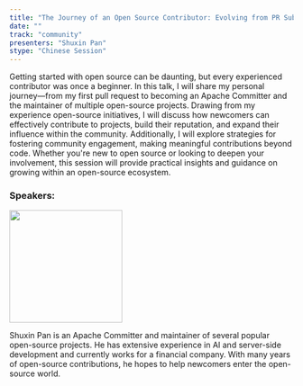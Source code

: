 ```yaml
---
title: "The Journey of an Open Source Contributor: Evolving from PR Submissions to Project Maintenance"
date: ""
track: "community"
presenters: "Shuxin Pan"
stype: "Chinese Session"
--- 
```


Getting started with open source can be daunting, but every experienced contributor was once a beginner. In this talk, I will share my personal journey—from my first pull request to becoming an Apache Committer and the maintainer of multiple open-source projects. Drawing from my experience open-source initiatives, I will discuss how newcomers can effectively contribute to projects, build their reputation, and expand their influence within the community. Additionally, I will explore strategies for fostering community engagement, making meaningful contributions beyond code. Whether you're new to open source or looking to deepen your involvement, this session will provide practical insights and guidance on growing within an open-source ecosystem.

### Speakers:

<img src="https://sessionize.com/image/6fb0-400o400o1-PEobn7xbiQsRk7JmKQ6i9W.jpg" width="200" /><br/>

Shuxin Pan is an Apache Committer and maintainer of several popular open-source projects. He has extensive experience in AI and server-side development and currently works for a financial company. With many years of open-source contributions, he hopes to help newcomers enter the open-source world.